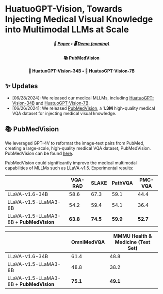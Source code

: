 # HuatuoGPT-Vision, Towards Injecting Medical Visual Knowledge into Multimodal LLMs at Scale


<div align="center">
<h5>
  📃 <a href="https://arxiv.org/abs/2406.19280" target="_blank">Paper</a>  • 🖥️ <a href="#" target="_blank">Demo (coming)</a>
</h5>
</div>

<div align="center">
<h4>
  📚 <a href="https://huggingface.co/datasets/FreedomIntelligence/PubMedVision" target="_blank">PubMedVision</a> 
</h4>
</div>

<div align="center">
<h4>
  🤗 <a href="https://huggingface.co/FreedomIntelligence/HuatuoGPT-Vision-34B" target="_blank">HuatuoGPT-Vision-34B</a>  • 🤗 <a href="https://huggingface.co/FreedomIntelligence/HuatuoGPT-Vision-7B">HuatuoGPT-Vision-7B</a> 
</h4>
</div>

## ✨ Updates
- [06/28/2024]: We released our medical MLLMs, including [HuatuoGPT-Vision-34B](https://huggingface.co/FreedomIntelligence/HuatuoGPT-Vision-34B) and [HuatuoGPT-Vision-7B](https://huggingface.co/FreedomIntelligence/HuatuoGPT-Vision-7B).
- [06/26/2024]: We released [PubMedVision](https://huggingface.co/datasets/FreedomIntelligence/PubMedVision), a **1.3M** high-quality medical VQA dataset for injecting medical visual knowledge.

## 📚 PubMedVision
We leveraged GPT-4V to reformat the image-text pairs from PubMed, creating a large-scale, high-quality medical VQA dataset, PubMedVision. PubMedVision can be found [here](https://huggingface.co/datasets/FreedomIntelligence/PubMedVision).

PubMedVision could significantly improve the medical multimodal capabilities of MLLMs such as LLaVA-v1.5. Experimental results:

|                                         | **VQA-RAD** | **SLAKE** | **PathVQA** | **PMC-VQA** |
| --------------------------------------- | ----------- | --------- | ----------- | ----------- |
| LLaVA-v1.6-34B                          | 58.6        | 67.3      | 59.1        | 44.4        |
| LLaVA-v1.5-LLaMA3-8B                    | 54.2        | 59.4      | 54.1        | 36.4        |
| LLaVA-v1.5-LLaMA3-8B + **PubMedVision** | **63.8**    | **74.5**  | **59.9**    | **52.7**    |

|                           | **OmniMedVQA**  | **MMMU Health & Medicine (Test Set)** |
| ----------------------------------- | ------------ | -------------------------- |
| LLaVA-v1.6-34B                      | 61.4         | 48.8                       |
| LLaVA-v1.5-LLaMA3-8B                | 48.8         | 38.2                       |
| LLaVA-v1.5-LLaMA3-8B + **PubMedVision** | **75.1**    | **49.1**                   |
